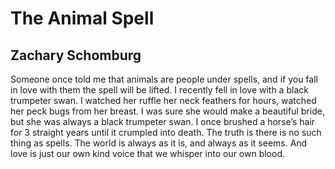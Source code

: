 # The Animal Spell
## Zachary Schomburg
Someone once told me that animals are people under spells, and if you fall in
love with them the spell will be lifted. I recently fell in love with a black
trumpeter swan. I watched her ruffle her neck feathers for hours, watched her
peck bugs from her breast. I was sure she would make a beautiful bride, but
she was always a black trumpeter swan. I once brushed a horse’s hair for 3
straight years until it crumpled into death. The truth is there is no such
thing as spells. The world is always as it is, and always as it seems. And
love is just our own kind voice that we whisper into our own blood.